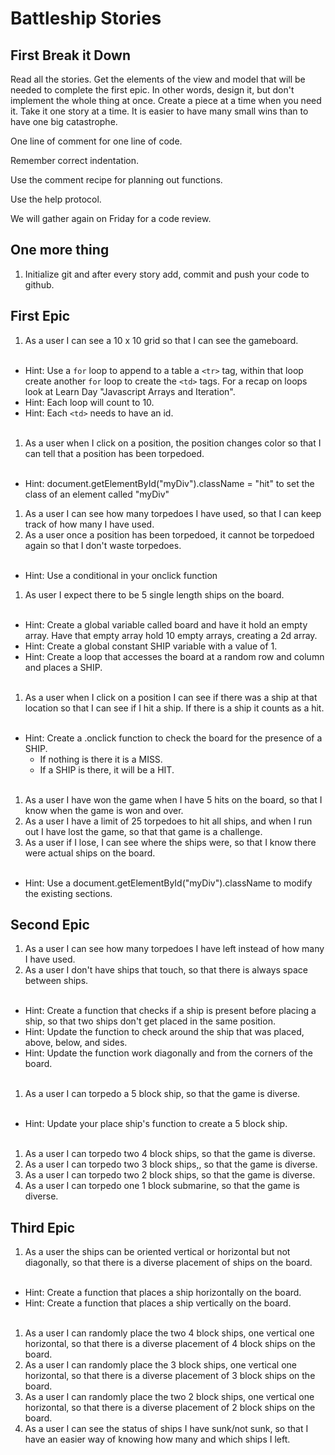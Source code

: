 # Battleship Stories

## First Break it Down

Read all the stories.
Get the elements of the view and model that will be needed to complete the first epic. In other words, design it, but don't implement the whole thing at once. Create a piece at a time when you need it.
Take it one story at a time. It is easier to have many small wins than to have one big catastrophe.

One line of comment for one line of code.

Remember correct indentation.

Use the comment recipe for planning out functions.

Use the help protocol.

We will gather again on Friday for a code review.

## One more thing

1. Initialize git and after every story add, commit and push your code to github.

## First Epic

1. As a user I can see a 10 x 10 grid so that I can see the gameboard.<br><br>
  * Hint: Use a `for` loop to append to a table a `<tr>` tag, within that loop create another `for` loop to create the `<td>` tags. For a recap on loops look at Learn Day "Javascript Arrays and Iteration".
  * Hint: Each loop will count to 10.
  * Hint: Each `<td>` needs to have an id.<br><br>
1. As a user when I click on a position, the position changes color so that I can tell that a position has been torpedoed.<br><br>
  * Hint: document.getElementById("myDiv").className = "hit" to set the class of an element called "myDiv"
1. As a user I can see how many torpedoes I have used, so that I can keep track of how many I have used.
1. As a user once a position has been torpedoed, it cannot be torpedoed again so that I don't waste torpedoes.<br><br>
  * Hint: Use a conditional in your onclick function
1. As user I expect there to be 5 single length ships on the board.<br><br>
  * Hint: Create a global variable called board and have it hold an empty array. Have that empty array hold 10 empty arrays, creating a 2d array.
  * Hint: Create a global constant SHIP variable with a value of 1.
  * Hint: Create a loop that accesses the board at a random row and column and places a SHIP. <br><br>
1. As a user when I click on a position I can see if there was a ship at that location so that I can see if I hit a ship. If there is a ship it counts as a hit.<br><br>
  * Hint: Create a .onclick function to check the board for the presence of a SHIP.
    * If nothing is there it is a MISS.
    * If a SHIP is there, it will be a HIT.<br><br>
1. As a user I have won the game when I have 5 hits on the board, so that I know when the game is won and over.
1. As a user I have a limit of 25 torpedoes to hit all ships, and when I run out I have lost the game, so that that game is a challenge.
1. As a user if I lose, I can see where the ships were, so that I know there were actual ships on the board.<br><br>
  * Hint: Use a document.getElementById("myDiv").className to modify the existing sections.

## Second Epic

1. As a user I can see how many torpedoes I have left instead of how many I have used.
1. As a user I don't have ships that touch, so that there is always space between ships.<br><br>
  * Hint: Create a function that checks if a ship is present before placing a ship, so that two ships don't get placed in the same position.
  * Hint: Update the function to check around the ship that was placed, above, below, and sides.
  * Hint: Update the function work diagonally and from the corners of the board.<br><br>
1. As a user I can torpedo a 5 block ship, so that the game is diverse.<br><br>
  * Hint: Update your place ship's function to create a 5 block ship.<br><br>
1. As a user I can torpedo two 4 block ships, so that the game is diverse.
1. As a user I can torpedo two 3 block ships,, so that the game is diverse.
1. As a user I can torpedo two 2 block ships, so that the game is diverse.
1. As a user I can torpedo one 1 block submarine, so that the game is diverse.

## Third Epic
1. As a user the ships can be oriented vertical or horizontal but not diagonally, so that there is a diverse placement of ships on the board.<br><br>
  * Hint: Create a function that places a ship horizontally on the board.
  * Hint: Create a function that places a ship vertically on the board.<br><br>
1. As a user I can randomly place the two 4 block ships, one vertical one horizontal, so that there is a diverse placement of 4 block ships on the board.
1. As a user I can randomly place the 3 block ships, one vertical one horizontal, so that there is a diverse placement of 3 block ships on the board.
1. As a user I can randomly place the two 2 block ships, one vertical one horizontal, so that there is a diverse placement of 2 block ships on the board.
1. As a user I can see the status of ships I have sunk/not sunk, so that I have an easier way of knowing how many and which ships I left.

